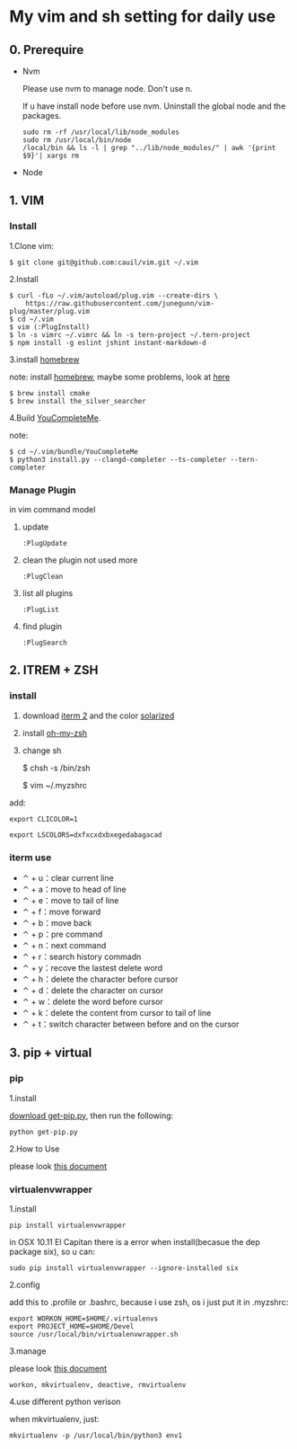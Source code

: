 # My vim and sh setting for daily use

## 0. Prerequire

+   Nvm

    Please use nvm to manage node. Don't use n.
    
    If u have install node before use nvm. Uninstall the global node and the packages.

    ```
    sudo rm -rf /usr/local/lib/node_modules
    sudo rm /usr/local/bin/node
    /local/bin && ls -l | grep "../lib/node_modules/" | awk '{print $9}'| xargs rm
    ```

+   Node
    



## 1. VIM
### Install

1.Clone vim:

    $ git clone git@github.com:cauil/vim.git ~/.vim

2.Install

    $ curl -fLo ~/.vim/autoload/plug.vim --create-dirs \
        https://raw.githubusercontent.com/junegunn/vim-plug/master/plug.vim
    $ cd ~/.vim
    $ vim (:PlugInstall)
    $ ln -s vimrc ~/.vimrc && ln -s tern-project ~/.tern-project
    $ npm install -g eslint jshint instant-markdown-d

3.install [homebrew](http://brew.sh/)

note: install [homebrew](http://brew.sh/), maybe some problems, look at [here](https://segmentfault.com/a/1190000003817086)

    $ brew install cmake
    $ brew install the_silver_searcher

4.Build [YouCompleteMe](https://github.com/Valloric/YouCompleteMe#installation).

note: 

    $ cd ~/.vim/bundle/YouCompleteMe
    $ python3 install.py --clangd-completer --ts-completer --tern-completer

### Manage Plugin

in vim command model

1. update

    `:PlugUpdate`
2. clean the plugin not used more

    `:PlugClean`
3. list all plugins

    `:PlugList`
4. find plugin

    `:PlugSearch`

## 2. ITREM + ZSH

### install

1. download [iterm 2](http://www.iterm2.com/) and the color [solarized](http://ethanschoonover.com/solarized)

2. install [oh-my-zsh](http://ohmyz.sh)

3. change sh

    $ chsh -s /bin/zsh

    $ vim ~/.myzshrc

add:

`export CLICOLOR=1`

`export LSCOLORS=dxfxcxdxbxegedabagacad`

### iterm use

* ⌃ + u：clear current line
* ⌃ + a：move to head of line
* ⌃ + e：move to tail of line
* ⌃ + f：move forward
* ⌃ + b：move back
* ⌃ + p：pre command
* ⌃ + n：next command
* ⌃ + r：search history commadn
* ⌃ + y：recove the lastest delete word
* ⌃ + h：delete the character before cursor
* ⌃ + d：delete the character on cursor
* ⌃ + w：delete the word before cursor
* ⌃ + k：delete the content from cursor to tail of line
* ⌃ + t：switch character between before and on the cursor

## 3. pip + virtual

### pip

1.install

[download get-pip.py](https://pip.pypa.io/en/stable/installing/), then run the following:

    python get-pip.py

2.How to Use

please look [this document](https://pip.pypa.io/en/stable)

### virtualenvwrapper

1.install

    pip install virtualenvwrapper

in OSX 10.11 El Capitan there is a error when install(becasue the dep package six), so u can:

    sudo pip install virtualenvwrapper --ignore-installed six

2.config

add this to .profile or .bashrc, because i use zsh, os i just put it in .myzshrc:

    export WORKON_HOME=$HOME/.virtualenvs
    export PROJECT_HOME=$HOME/Devel
    source /usr/local/bin/virtualenvwrapper.sh

3.manage 

please look [this document](https://virtualenvwrapper.readthedocs.io/en/latest/command_ref.html#managing-environments)

    workon, mkvirtualenv, deactive, rmvirtualenv

4.use different python verison

when mkvirtualenv, just:

    mkvirtualenv -p /usr/local/bin/python3 env1
